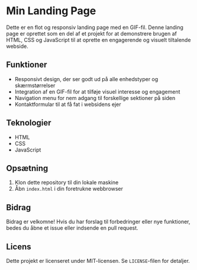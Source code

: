# Min Landing Page

Dette er en flot og responsiv landing page med en GIF-fil. Denne landing page er oprettet som en del af et projekt for at demonstrere brugen af HTML, CSS og JavaScript til at oprette en engagerende og visuelt tiltalende webside.

## Funktioner

- Responsivt design, der ser godt ud på alle enhedstyper og skærmstørrelser
- Integration af en GIF-fil for at tilføje visuel interesse og engagement
- Navigation menu for nem adgang til forskellige sektioner på siden
- Kontaktformular til at få fat i websidens ejer

## Teknologier

- HTML
- CSS
- JavaScript

## Opsætning

1. Klon dette repository til din lokale maskine
2. Åbn `index.html` i din foretrukne webbrowser

## Bidrag

Bidrag er velkomne! Hvis du har forslag til forbedringer eller nye funktioner, bedes du åbne et issue eller indsende en pull request.

## Licens

Dette projekt er licenseret under MIT-licensen. Se `LICENSE`-filen for detaljer.
